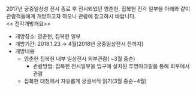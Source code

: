 2017년 궁중일상성 전시 종료 후 전시되었던 영춘헌, 집복헌 전각 일부을 아래와 같이 관람객들에게 개방하고자 하오니 관람에 참고하시 바랍니다.   
<< 전각개방개요>>
- 개방장소: 영춘헌, 집복헌 일부
- 개방기간: 2018.1.23.→ 4월(2018년 궁중일상전시 전까지)
- 개방내용
  - 영춘헌 집복헌 내부 일상전시 외부관람( ~3월 중순)
    - 관람방법: 집복헌 전시일부을 입구에 설치된 투명아크릴를 통해 외부에서 관람
  - 집복헌 대청에서 자유롭게 궁궐서적 읽기(3월 중순~4월)